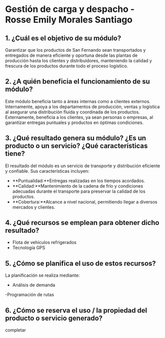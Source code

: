 # Gestión de carga y despacho - Rosse Emily Morales Santiago

## 1. ¿Cuál es el objetivo de su módulo?

 Garantizar que los productos de San Fernando sean transportados y entregados de manera eficiente y oportuna desde las plantas de producción hasta los clientes y distribuidores, manteniendo la calidad y frescura de los productos durante todo el proceso logístico.

## 2. ¿A quién beneficia el funcionamiento de su módulo?

 Este módulo beneficia tanto a áreas internas como a clientes externos. Internamente, apoya a los departamentos de producción, ventas y logística al asegurar una distribución fluida y coordinada de los productos. Externamente, beneficia a los clientes, ya sean personas o empresas, al garantizar entregas puntuales y productos en óptimas condiciones.

## 3. ¿Qué resultado genera su módulo? ¿Es un producto o un servicio? ¿Qué características tiene?

 El resultado del módulo es un servicio de transporte y distribución eficiente y confiable. Sus características incluyen:
 - **Puntualidad:**Entregas realizadas en los tiempos acordados.
 - **Calidad:**Mantenimiento de la cadena de frío y condiciones adecuadas durante el transporte para preservar la calidad de los productos.
 - **Cobertura:**Alcance a nivel nacional, permitiendo llegar a diversos mercados y clientes.

## 4. ¿Qué recursos se emplean para obtener dicho resultado?

 - Flota de vehículos refrigerados
 - Tecnología GPS

## 5. ¿Cómo se planifica el uso de estos recursos?
 
 La planificación se realiza mediante:
 - Análisis de demanda

 -Programación de rutas
## 6. ¿Cómo se reserva el uso / la propiedad del producto o servicio generado?

completar